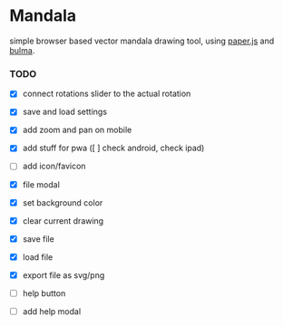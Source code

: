 # Mandala

simple browser based vector mandala drawing tool, using [paper.js](http://paperjs.org/) and [bulma](https://bulma.io).

### TODO

- [x] connect rotations slider to the actual rotation
- [x] save and load settings

- [x] add zoom and pan on mobile
- [x] add stuff for pwa ([ ] check android, check ipad)

- [ ] add icon/favicon

- [x] file modal
- [x] set background color
- [x] clear current drawing

- [x] save file
- [x] load file
- [x] export file as svg/png

- [ ] help button
- [ ] add help modal
